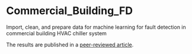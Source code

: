 # Commercial_Building_FD
Import, clean, and prepare data for machine learning for fault detection in commercial building HVAC chiller system

The results are published in a <a href='https://github.com/LilyHu/Academic_Papers/blob/master/A_Mathematical_Programming_Formulation_for_the_Smart_Grid.pdf'>peer-reviewed article</a>. 
